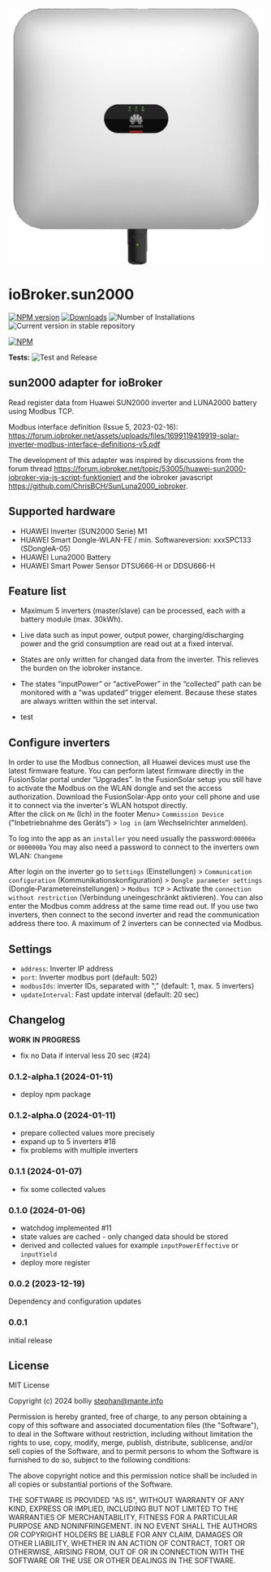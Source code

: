 ![Logo](admin/sun2000.png)
# ioBroker.sun2000

[![NPM version](https://img.shields.io/npm/v/iobroker.sun2000.svg)](https://www.npmjs.com/package/iobroker.sun2000)
[![Downloads](https://img.shields.io/npm/dm/iobroker.sun2000.svg)](https://www.npmjs.com/package/iobroker.sun2000)
![Number of Installations](https://iobroker.live/badges/sun2000-installed.svg)
![Current version in stable repository](https://iobroker.live/badges/sun2000-stable.svg)

[![NPM](https://nodei.co/npm/iobroker.sun2000.png?downloads=true)](https://nodei.co/npm/iobroker.sun2000/)

**Tests:** ![Test and Release](https://github.com/bolliy/ioBroker.sun2000/workflows/Test%20and%20Release/badge.svg)

## sun2000 adapter for ioBroker

Read register data from Huawei SUN2000 inverter and LUNA2000 battery using Modbus TCP. 

Modbus interface definition (Issue 5, 2023-02-16):
https://forum.iobroker.net/assets/uploads/files/1699119419919-solar-inverter-modbus-interface-definitions-v5.pdf

The development of this adapter was inspired by discussions from the forum thread https://forum.iobroker.net/topic/53005/huawei-sun2000-iobroker-via-js-script-funktioniert and the iobroker javascript https://github.com/ChrisBCH/SunLuna2000_iobroker.

## Supported hardware

* HUAWEI Inverter (SUN2000 Serie) M1 
* HUAWEI Smart Dongle-WLAN-FE / min. Softwareversion: xxxSPC133 (SDongleA-05)
* HUAWEI Luna2000 Battery
* HUAWEI Smart Power Sensor DTSU666-H or DDSU666-H

## Feature list

* Maximum 5 inverters (master/slave) can be processed, each with a battery module (max. 30kWh).
* Live data such as input power, output power, charging/discharging power and the grid consumption are read out at a fixed interval. 
* States are only written for changed data from the inverter. This relieves the burden on the iobroker instance.
* The states “inputPower” or “activePower” in the “collected” path can be monitored with a “was updated” trigger element. Because these states are always written within the set interval.

* test

## Configure inverters

In order to use the Modbus connection, all Huawei devices must use the latest firmware
feature. You can perform latest firmware directly in the FusionSolar portal under “Upgrades”.
In the FusionSolar setup you still have to activate the Modbus on the WLAN dongle and set the access authorization. Download the FusionSolar-App onto your cell phone and use it to connect via the inverter's WLAN hotspot directly.  
After the click on `Me` (Ich) in the footer Menu> `Commission Device` ("Inbetriebnahme des Geräts“) > `log in` (am Wechselrichter anmelden).

To log into the app as an `installer` you need usually the password:`00000a` or `0000000a` 
You may also need a password to connect to the inverters own WLAN: `Changeme` 

After login on the inverter go to `Settings` (Einstellungen) > `Communication configuration` (Kommunikationskonfiguration) > `Dongle parameter settings` (Dongle‐Parametereinstellungen) > `Modbus TCP` > Activate the `connection without restriction` (Verbindung uneingeschränkt aktivieren). You can also enter the Modbus comm address at the same time read out. 
If you use two inverters, then connect to the second inverter and read the communication address there too. A maximum of 2 inverters can be connected via Modbus. 


## Settings

* `address`: Inverter IP address
* `port`: Inverter modbus port (default: 502)
* `modbusIds`: inverter IDs, separated with "," (default: 1, max. 5 inverters)
* `updateInterval`: Fast update interval (default: 20 sec)

## Changelog
<!--
	Placeholder for the next version (at the beginning of the line):
	### **WORK IN PROGRESS**
-->
**WORK IN PROGRESS**
* fix no Data if interval less 20 sec (#24)

### 0.1.2-alpha.1 (2024-01-11)
* deploy npm package

### 0.1.2-alpha.0 (2024-01-11)
* prepare collected values more precisely
* expand up to 5 inverters #18
* fix problems with multiple inverters

### 0.1.1 (2024-01-07)
* fix some collected values

### 0.1.0 (2024-01-06)
* watchdog implemented #11
* state values are cached - only changed data should be stored 
* derived and collected values for example `inputPowerEffective` or `inputYield`
* deploy more register

### 0.0.2 (2023-12-19)
Dependency and configuration updates

### 0.0.1 
initial release

## License
MIT License

Copyright (c) 2024 bolliy <stephan@mante.info>

Permission is hereby granted, free of charge, to any person obtaining a copy
of this software and associated documentation files (the "Software"), to deal
in the Software without restriction, including without limitation the rights
to use, copy, modify, merge, publish, distribute, sublicense, and/or sell
copies of the Software, and to permit persons to whom the Software is
furnished to do so, subject to the following conditions:

The above copyright notice and this permission notice shall be included in all
copies or substantial portions of the Software.

THE SOFTWARE IS PROVIDED "AS IS", WITHOUT WARRANTY OF ANY KIND, EXPRESS OR
IMPLIED, INCLUDING BUT NOT LIMITED TO THE WARRANTIES OF MERCHANTABILITY,
FITNESS FOR A PARTICULAR PURPOSE AND NONINFRINGEMENT. IN NO EVENT SHALL THE
AUTHORS OR COPYRIGHT HOLDERS BE LIABLE FOR ANY CLAIM, DAMAGES OR OTHER
LIABILITY, WHETHER IN AN ACTION OF CONTRACT, TORT OR OTHERWISE, ARISING FROM,
OUT OF OR IN CONNECTION WITH THE SOFTWARE OR THE USE OR OTHER DEALINGS IN THE
SOFTWARE.